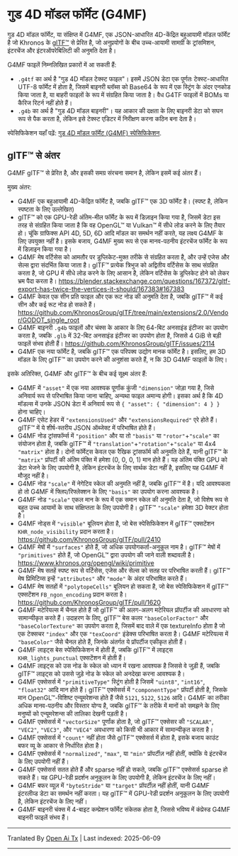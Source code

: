 # गुड 4D मॉडल फॉर्मेट (G4MF)

गुड 4D मॉडल फॉर्मेट, या संक्षिप्त में G4MF, एक JSON-आधारित 4D-केंद्रित बहुआयामी मॉडल फॉर्मेट है जो Khronos के [glTF™](https://github.com/KhronosGroup/glTF) से प्रेरित है, जो अनुप्रयोगों के बीच उच्च-आयामी सामग्री के ट्रांसमिशन, इंटरचेंज और इंटरऑपरेबिलिटी की अनुमति देता है।

G4MF फाइलें निम्नलिखित प्रकारों में आ सकती हैं:
- `.g4tf` का अर्थ है "गुड 4D मॉडल टेक्स्ट फाइल"। इसमें JSON डेटा एक पूर्णतः टेक्स्ट-आधारित UTF-8 फॉर्मेट में होता है, जिसमें बाइनरी ब्लॉब्स को Base64 के रूप में एक स्ट्रिंग के अंदर एनकोड किया जाता है, या बाहरी फाइलों के रूप में संग्रहित किया जाता है। वैध G4TF फाइलों में BOMs या कैरिज रिटर्न नहीं होते हैं।
- `.g4b` का अर्थ है "गुड 4D मॉडल बाइनरी"। यह आकार की दक्षता के लिए बाइनरी डेटा को सघन रूप से पैक करता है, लेकिन इसे टेक्स्ट एडिटर में निरीक्षण करना कठिन बना देता है।

स्पेसिफिकेशन यहाँ पढ़ें: [गुड 4D मॉडल फॉर्मेट (G4MF) स्पेसिफिकेशन](specification/specification.md).

## glTF™ से अंतर

G4MF glTF™ से प्रेरित है, और इसकी समग्र संरचना समान है, लेकिन इसमें कई अंतर हैं।

मुख्य अंतर:

- G4MF एक बहुआयामी 4D-केंद्रित फॉर्मेट है, जबकि glTF™ एक 3D फॉर्मेट है। (स्पष्ट है, लेकिन स्पष्टता के लिए उल्लेखित)
- glTF™ को एक GPU-रेडी अंतिम-मील फॉर्मेट के रूप में डिज़ाइन किया गया है, जिसमें डेटा इस तरह से संग्रहित किया जाता है कि वह OpenGL™ या Vulkan™ में सीधे लोड करने के लिए तैयार हो। चूंकि ग्राफिक्स API 4D, 5D, 6D आदि मॉडल का समर्थन नहीं करते, यह लक्ष्य G4MF के लिए उपयुक्त नहीं है। इसके बजाय, G4MF मुख्य रूप से एक मानव-पठनीय इंटरचेंज फॉर्मेट के रूप में डिज़ाइन किया गया है।
- G4MF मेष वर्टिसेस को आमतौर पर डुप्लिकेट-मुक्त तरीके से संग्रहित करता है, और उन्हें एजेस और सेल्स द्वारा संदर्भित किया जाता है। glTF™ प्रत्येक त्रिभुज को अद्वितीय वर्टिसेस के साथ संग्रहित करता है, जो GPU में सीधे लोड करने के लिए आसान है, लेकिन वर्टिसेस के डुप्लिकेट होने को लेकर भ्रम पैदा करता है। https://blender.stackexchange.com/questions/167372/gltf-export-has-twice-the-vertices-it-should/167383#167383
- G4MF केवल एक सीन प्रति फाइल और एक रूट नोड की अनुमति देता है, जबकि glTF™ में कई सीन और कई रूट नोड हो सकते हैं। https://github.com/KhronosGroup/glTF/tree/main/extensions/2.0/Vendor/GODOT_single_root
- G4MF बाइनरी `.g4b` फाइलों और चंक्स के आकार के लिए 64-बिट अनसाइंड इंटीजर का उपयोग करता है, जबकि `.glb` में 32-बिट अनसाइंड इंटीजर का उपयोग होता है, जिससे 4 GiB से बड़ी फाइलें संभव होती हैं। https://github.com/KhronosGroup/glTF/issues/2114
- G4MF एक नया फॉर्मेट है, जबकि glTF™ एक परिपक्व उद्योग मानक फॉर्मेट है। इसलिए, हम 3D मॉडल के लिए glTF™ का उपयोग करने की अनुशंसा करते हैं, न कि 3D G4MF फाइलों के लिए।

इसके अतिरिक्त, G4MF और glTF™ के बीच कई सूक्ष्म अंतर हैं:

- G4MF में `"asset"` में एक नया आवश्यक पूर्णांक कुंजी `"dimension"` जोड़ा गया है, जिसे अनिवार्य रूप से परिभाषित किया जाना चाहिए, अन्यथा फाइल अमान्य होगी। इसका अर्थ है कि 4D मॉडल्स में उनके JSON डेटा में अनिवार्य रूप से `{ "asset": { "dimension": 4 } }` होना चाहिए।
- G4MF एसेट हेडर में `"extensionsUsed"` और `"extensionsRequired"` एरे होते हैं। glTF™ में ये शीर्ष-स्तरीय JSON ऑब्जेक्ट में परिभाषित होते हैं।
- G4MF नोड ट्रांसफॉर्म्स में `"position"` और या तो `"basis"` या `"rotor"`+`"scale"` का संयोजन होता है, जबकि glTF™ में `"translation"`+`"rotation"`+`"scale"` या 4x4 `"matrix"` होता है। दोनों फॉर्मेट्स केवल एक रैखिक ट्रांसफॉर्म की अनुमति देते हैं, यानी glTF™ के `"matrix"` प्रॉपर्टी की अंतिम पंक्ति में हमेशा (0, 0, 0, 1) मान होते हैं। यह अंतिम पंक्ति GPU को डेटा भेजने के लिए उपयोगी है, लेकिन इंटरचेंज के लिए सार्थक डेटा नहीं है, इसलिए यह G4MF में मौजूद नहीं है।
- G4MF नोड `"scale"` में नेगेटिव स्केल की अनुमति नहीं है, जबकि glTF™ में है। यदि आवश्यकता हो तो G4MF में फ्लिप/रिफ्लेक्शन के लिए `"basis"` का उपयोग करना आवश्यक है।
- G4MF नोड `"scale"` एकल मान के रूप में एक समान स्केल की अनुमति देता है, जो विशेष रूप से बहुत उच्च आयामों के साथ संक्षिप्तता के लिए उपयोगी है। glTF™ `"scale"` हमेशा 3D वेक्टर होता है।
- G4MF नोड्स में `"visible"` बूलियन होता है, जो बेस स्पेसिफिकेशन में glTF™ एक्सटेंशन `KHR_node_visibility` प्रदान करता है। https://github.com/KhronosGroup/glTF/pull/2410
- G4MF मेषों में `"surfaces"` होते हैं, जो अधिक उपयोगकर्ता-अनुकूल नाम है। glTF™ मेषों में `"primitives"` होते हैं, जो OpenGL™ द्वारा उपयोग की जाने वाली शब्दावली है। https://www.khronos.org/opengl/wiki/primitive
- G4MF मेष सतहें स्पष्ट रूप से वर्टिसेस, एजेस और सेल्स को सतह पर परिभाषित करती हैं। glTF™ मेष प्रिमिटिव्स इन्हें `"attributes"` और `"mode"` के अंदर परिभाषित करते हैं।
- G4MF मेष सतहों में `"polytopeCells"` बूलियन हो सकता है, जो बेस स्पेसिफिकेशन में glTF™ एक्सटेंशन `FB_ngon_encoding` प्रदान करता है। https://github.com/KhronosGroup/glTF/pull/1620
- G4MF मटेरियल्स में चैनल होते हैं जो glTF™ की अलग-अलग मटेरियल प्रॉपर्टीज की अवधारणा को सामान्यीकृत करते हैं। उदाहरण के लिए, glTF™ बेस कलर `"baseColorFactor"` और `"baseColorTexture"` का उपयोग करता है, जिसमें बाद वाले में एक textureInfo होता है जो एक टेक्सचर `"index"` और एक `"texCoord"` इंडेक्स परिभाषित करता है। G4MF मटेरियल्स में `"baseColor"` जैसे चैनल होते हैं, जिनके अंतर्गत ये प्रॉपर्टीज एकीकृत होती हैं।
- G4MF लाइट्स बेस स्पेसिफिकेशन में होती हैं, जबकि glTF™ में लाइट्स `KHR_lights_punctual` एक्सटेंशन में होती हैं।
- G4MF लाइट्स को उस नोड के स्केल को ध्यान में रखना आवश्यक है जिससे वे जुड़ी हैं, जबकि glTF™ लाइट्स को उससे जुड़े नोड के स्केल को अनदेखा करना आवश्यक है।
- G4MF एक्सेसर्स में `"primitiveType"` स्ट्रिंग होती है जिसमें `"uint8"`, `"int16"`, `"float32"` आदि मान होते हैं। glTF™ एक्सेसर्स में `"componentType"` प्रॉपर्टी होती है, जिसके मान OpenGL™-विशिष्ट एन्यूमरेशन्स होते हैं जैसे `5121`, `5122`, `5126` आदि। G4MF का तरीका अधिक मानव-पठनीय और विस्तार योग्य है, जबकि glTF™ के तरीके में मानों को समझने के लिए मनुष्यों को एन्यूमरेशन्स की तालिका देखनी पड़ती है।
- G4MF एक्सेसर्स में `"vectorSize"` पूर्णांक होता है, जो glTF™ एक्सेसर की `"SCALAR"`, `"VEC2"`, `"VEC3"`, और `"VEC4"` अवधारणा को किसी भी आकार में सामान्यीकृत करता है।
- G4MF एक्सेसर्स में `"count"` नहीं होता जैसे glTF™ एक्सेसर्स में होता है, इसके बजाय काउंट बफर व्यू के आकार से निर्धारित होता है।
- G4MF एक्सेसर्स में `"normalized"`, `"max"`, या `"min"` प्रॉपर्टीज़ नहीं होतीं, क्योंकि ये इंटरचेंज के लिए उपयोगी नहीं हैं।
- G4MF एक्सेसर्स सतत होते हैं और sparse नहीं हो सकते, जबकि glTF™ एक्सेसर्स sparse हो सकते हैं। यह GPU-रेडी प्रदर्शन अनुकूलन के लिए उपयोगी है, लेकिन इंटरचेंज के लिए नहीं।
- G4MF बफर व्यूज़ में `"byteStride"` या `"target"` प्रॉपर्टीज़ नहीं होतीं, यानी G4MF इंटरलीव्ड डेटा का समर्थन नहीं करता। यह glTF™ में GPU-रेडी प्रदर्शन अनुकूलन के लिए उपयोगी है, लेकिन इंटरचेंज के लिए नहीं।
- G4MF बाइनरी चंक्स में 4-बाइट कम्प्रेशन फॉर्मेट संकेतक होता है, जिससे भविष्य में कंप्रेस्ड G4MF बाइनरी फाइलें संभव हैं।

---

Tranlated By [Open Ai Tx](https://github.com/OpenAiTx/OpenAiTx) | Last indexed: 2025-06-09

---